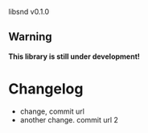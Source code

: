 libsnd v0.1.0

## Warning
**This library is still under development!**

# Changelog
- change, commit url
- another change. commit url 2
